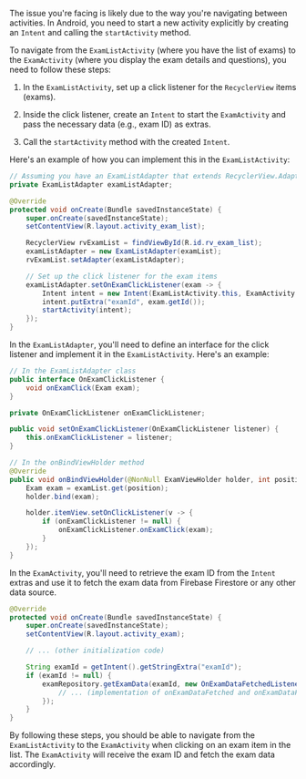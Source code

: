 The issue you're facing is likely due to the way you're navigating between activities. In Android, you need to start a new activity explicitly by creating an `Intent` and calling the `startActivity` method.

To navigate from the `ExamListActivity` (where you have the list of exams) to the `ExamActivity` (where you display the exam details and questions), you need to follow these steps:

1. In the `ExamListActivity`, set up a click listener for the `RecyclerView` items (exams).

2. Inside the click listener, create an `Intent` to start the `ExamActivity` and pass the necessary data (e.g., exam ID) as extras.

3. Call the `startActivity` method with the created `Intent`.

Here's an example of how you can implement this in the `ExamListActivity`:

```java
// Assuming you have an ExamListAdapter that extends RecyclerView.Adapter
private ExamListAdapter examListAdapter;

@Override
protected void onCreate(Bundle savedInstanceState) {
    super.onCreate(savedInstanceState);
    setContentView(R.layout.activity_exam_list);

    RecyclerView rvExamList = findViewById(R.id.rv_exam_list);
    examListAdapter = new ExamListAdapter(examList);
    rvExamList.setAdapter(examListAdapter);

    // Set up the click listener for the exam items
    examListAdapter.setOnExamClickListener(exam -> {
        Intent intent = new Intent(ExamListActivity.this, ExamActivity.class);
        intent.putExtra("examId", exam.getId());
        startActivity(intent);
    });
}
```

In the `ExamListAdapter`, you'll need to define an interface for the click listener and implement it in the `ExamListActivity`. Here's an example:

```java
// In the ExamListAdapter class
public interface OnExamClickListener {
    void onExamClick(Exam exam);
}

private OnExamClickListener onExamClickListener;

public void setOnExamClickListener(OnExamClickListener listener) {
    this.onExamClickListener = listener;
}

// In the onBindViewHolder method
@Override
public void onBindViewHolder(@NonNull ExamViewHolder holder, int position) {
    Exam exam = examList.get(position);
    holder.bind(exam);

    holder.itemView.setOnClickListener(v -> {
        if (onExamClickListener != null) {
            onExamClickListener.onExamClick(exam);
        }
    });
}
```

In the `ExamActivity`, you'll need to retrieve the exam ID from the `Intent` extras and use it to fetch the exam data from Firebase Firestore or any other data source.

```java
@Override
protected void onCreate(Bundle savedInstanceState) {
    super.onCreate(savedInstanceState);
    setContentView(R.layout.activity_exam);

    // ... (other initialization code)

    String examId = getIntent().getStringExtra("examId");
    if (examId != null) {
        examRepository.getExamData(examId, new OnExamDataFetchedListener() {
            // ... (implementation of onExamDataFetched and onExamDataFetchFailed)
        });
    }
}
```

By following these steps, you should be able to navigate from the `ExamListActivity` to the `ExamActivity` when clicking on an exam item in the list. The `ExamActivity` will receive the exam ID and fetch the exam data accordingly.
